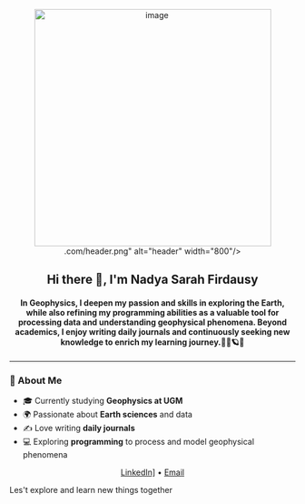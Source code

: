 <!-- Header -->
<p align="center">
  <img src="https://<img width="626" height="417" alt="image" src="https://github.com/user-attachments/assets/fbdde0a5-98f5-4cad-9d60-38783a1cf55f" />
.com/header.png" alt="header" width="800"/>
</p>

<!-- Intro -->
<h2 align="center">Hi there 👋, I'm Nadya Sarah Firdausy</h2>
<h4 align="center">In Geophysics, I deepen my passion and skills in exploring the Earth, while also refining my programming abilities as a valuable tool for processing data and understanding geophysical phenomena. Beyond academics, I enjoy writing daily journals and continuously seeking new knowledge to enrich my learning journey.🧚‍♀🪐📓</h4>

<!-- Divider -->
---

### 🌟 About Me
- 🎓 Currently studying **Geophysics at UGM**  
- 🌍 Passionate about **Earth sciences** and data  
- ✍️ Love writing **daily journals**  
- 💻 Exploring **programming** to process and model geophysical phenomena  

<!-- Contact / Social -->
<p align="center">
  <a href="https://www.linkedin.com/in/nadya-sarah-firdausy-aa7604335/">LinkedIn]</a> • 
  <a href="mailto:nadyasarahfirdausy@mail.ugm.ac.id">Email</a>
</p>

Les't explore and learn new things together
